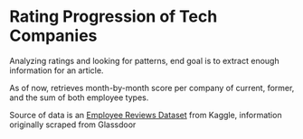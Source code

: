 # Rating Progression of Tech Companies

Analyzing ratings and looking for patterns, end goal is to extract enough information for an article.

As of now, retrieves month-by-month score per company of current, former, and the sum of both employee types.

Source of data is an [Employee Reviews Dataset](https://www.kaggle.com/petersunga/google-amazon-facebook-employee-reviews/home) from Kaggle, information originally scraped from Glassdoor